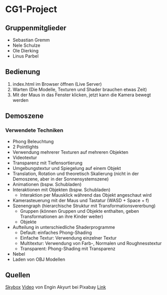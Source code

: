 # CG1-Project

## Gruppenmitglieder
- Sebastian Gremm
- Nele Schulze
- Ole Dierking
- Linus Parbel

## Bedienung
1. index.html im Browser öffnen (Live Server)
2. Warten (Die Modelle, Texturen und Shader brauchen etwas Zeit)
3. Mit der Maus in das Fenster klicken, jetzt kann die Kamera bewegt werden

## Demoszene
### Verwendete Techniken
- Phong Beleuchtung
- 2 Pointlights
- Verwendung mehrerer Texturen auf mehreren Objekten
- Videotextur
- Transparenz mit Tiefensortierung
- Umgebungstextur und Spiegelung auf einem Objekt
- Translation, Rotation und theoretisch Skalierung (nicht in der Demoszene, aber in der Sonnensystemszene)
- Animationen (bspw. Schubladen)
- Interaktionen mit Objekten (bspw. Schubladen)
    - Interaktion per Mausklick während das Objekt angeschaut wird
- Kamerasteuerung mit der Maus und Tastatur (WASD + Space + f)
- Szenengraph (hierarchische Struktur mit Transformationsvererbung)
    - Gruppen (können Gruppen und Objekte enthalten, geben Transformationen an ihre Kinder weiter)
    - Objekte
- Aufteilung in unterschiedliche Shaderprogramme
    - Default: einfaches Phong-Shading
    - Einfache Textur: Verwendung einzelner Textur
    - Multitextur: Verwendung von Farb-, Normalen und Roughnesstextur
    - Transparent: Phong-Shading mit Transparenz
- Nebel
- Laden von OBJ Modellen

## Quellen
[Skybox](https://polyhaven.com/a/kloppenheim_03)
[Video](https://pixabay.com/users/engin_akyurt-3656355/?utm_source=link-attribution&utm_medium=referral&utm_campaign=video&utm_content=91069) von Engin Akyurt bei Pixabay [Link](https://pixabay.com//?utm_source=link-attribution&utm_medium=referral&utm_campaign=video&utm_content=91069)